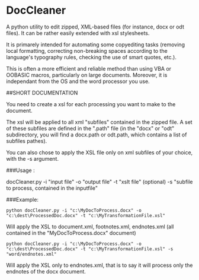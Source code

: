DocCleaner
==========


A python utility to edit zipped, XML-based files (for instance, docx or odt files). It can be rather easily extended with xsl stylesheets.

It is primarely intended for automating some copyediting tasks (removing local formatting, correcting non-breaking spaces according to the language's typography rules, checking the use of smart quotes, etc.). 

This is often a more efficient and reliable method than using VBA or OOBASIC macros, particularly on large documents.
Moreover, it is independant from the OS and the word processor you use.


##SHORT DOCUMENTATION

You need to create a xsl for each processing you want to make to the document. 

The xsl will be applied to all xml "subfiles" contained in the zipped file. A set of these subfiles are defined in the ".path" file (in the "docx" or "odt" subdirectory, you will find a docx.path or odt.path, which contains a list of subfiles pathes).

You can also chose to apply the XSL file only on xml subfiles of your choice, with the -s argument.

###Usage :

 docCleaner.py 
    -i "input file" 
    -o "output file" 
    -t "xslt file" 
    (optional) -s "subfile to process, contained in the inputfile"

###Example:

    python docCleaner.py -i "c:\MyDocToProcess.docx" -o "c:\dest\ProcessedDoc.docx" -t "c:\MyTransformationFile.xsl"
 
Will apply the XSL to document.xml, footnotes.xml, endnotes.xml (all contained in the "MyDocToProcess.docx" document)
 
    python docCleaner.py -i "c:\MyDocToProcess.docx" -o "c:\dest\ProcessedDoc.docx" -t "c:\MyTransformationFile.xsl" -s "word/endnotes.xml"
 
Will apply the XSL only to endnotes.xml, that is to say it will process only the endnotes of the docx document.
